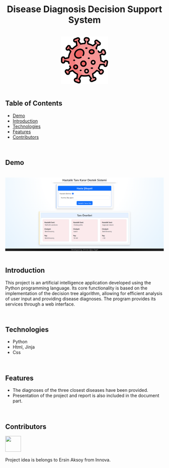 <h1 align="center">Disease Diagnosis Decision Support System</h1> <br>

<div align="center">
    <img width=150 src="assets/img/favicon.png">
</div>

<br/>

## Table of Contents

- [Demo](#demo)
- [Introduction](#introduction)
- [Technologies](#technologies)
- [Features](#features)
- [Contributors](#contributors)

<br/>

## Demo

<br/>

<div align="center">
    <img width=950 src="assets/img/demo.png">
</div>

<br/>

## Introduction

This project is an artificial intelligence application developed using the Python programming language. Its core functionality is based on the implementation of the decision tree algorithm, allowing for efficient analysis of user input and providing disease diagnoses. The program provides its services through a web interface.

<br/>

## Technologies

* Python
* Html, Jinja
* Css

<br/>

## Features
* The diagnoses of the three closest diseases have been provided.
* Presentation of the project and report is also included in the document part.

<br/>

## Contributors
<a href="https://github.com/ahmettoguz" target="_blank"><img width=50 height=50 src="https://avatars.githubusercontent.com/u/101711642?v=4"></a>

Project idea is belongs to Ersin Aksoy from Innova.



